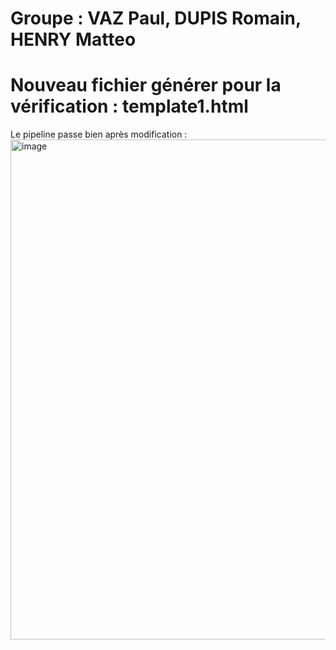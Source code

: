 # Groupe : VAZ Paul, DUPIS Romain, HENRY Matteo

# Nouveau fichier générer pour la vérification : template1.html

Le pipeline passe bien après modification :
<img width="800" alt="image" src="https://github.com/Sufoutou/Int_Atelier-2/assets/95049219/0becd578-cd47-4a55-ad3e-18474de3ec99">

